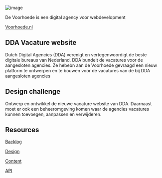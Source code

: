 ![image](https://github.com/user-attachments/assets/4c2775ad-eb9a-4efa-a8a4-6ce82ebc8ebe)

De Voorhoede is een digital agency voor webdevelopment

[Voorhoede.nl](https://www.voorhoede.nl/)

## DDA Vacature website
Dutch Digital Agencies (DDA) verenigt en vertegenwoordigt de beste digitale bureaus van Nederland. DDA bundelt de vacatures voor de aangesloten agencies. Ze hebebn aan de Voorhoede gevraagd een nieuw platform te ontwerpen en te bouwen voor de vacatures van de bij DDA aangesloten agencies

## Design challenge
Ontwerp en ontwikkel de nieuwe vacature website van DDA. Daarnaast moet er ook een beheeromgeving komen waar de agencies vacatures kunnen toevoegen, aanpassen en verwijderen.

## Resources

[Backlog](https://github.com/orgs/fdnd-agency/projects/40)

[Design]()

[Content]()

[API]()


